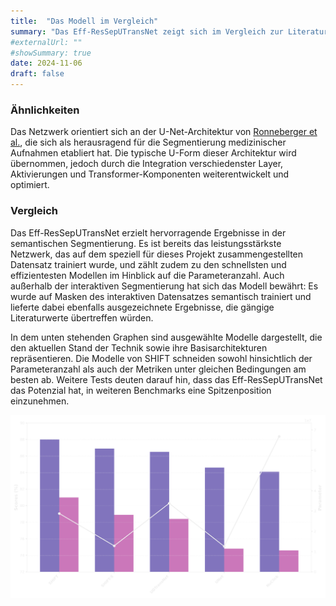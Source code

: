 ```yaml
---
title:  "Das Modell im Vergleich"
summary: "Das Eff-ResSepUTransNet zeigt sich im Vergleich zur Literatur als besonders präzise und gleichzeitig schnell."
#externalUrl: ""
#showSummary: true
date: 2024-11-06
draft: false
---
```


### Ähnlichkeiten

Das Netzwerk orientiert sich an der U-Net-Architektur von [Ronneberger et al.](https://arxiv.org/abs/1505.04597), die sich als herausragend für die Segmentierung medizinischer Aufnahmen etabliert hat. Die typische U-Form dieser Architektur wird übernommen, jedoch durch die Integration verschiedenster Layer, Aktivierungen und Transformer-Komponenten weiterentwickelt und optimiert.

### Vergleich


Das Eff-ResSepUTransNet erzielt hervorragende Ergebnisse in der semantischen Segmentierung. Es ist bereits das leistungsstärkste Netzwerk, das auf dem speziell für dieses Projekt zusammengestellten Datensatz trainiert wurde, und zählt zudem zu den schnellsten und effizientesten Modellen im Hinblick auf die Parameteranzahl. Auch außerhalb der interaktiven Segmentierung hat sich das Modell bewährt: Es wurde auf Masken des interaktiven Datensatzes semantisch trainiert und lieferte dabei ebenfalls ausgezeichnete Ergebnisse, die gängige Literaturwerte übertreffen würden.

In dem unten stehenden Graphen sind ausgewählte Modelle dargestellt, die den aktuellen Stand der Technik sowie ihre Basisarchitekturen repräsentieren. Die Modelle von SHIFT schneiden sowohl hinsichtlich der Parameteranzahl als auch der Metriken unter gleichen Bedingungen am besten ab. Weitere Tests deuten darauf hin, dass das Eff-ResSepUTransNet das Potenzial hat, in weiteren Benchmarks eine Spitzenposition einzunehmen.

![Modellleistung](https://raw.githubusercontent.com/LorenzRutkevich/SHIFT-Doku/refs/heads/images/images/model_performance.png)  
